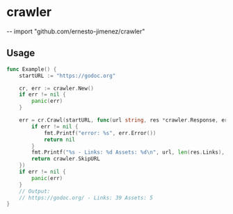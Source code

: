 # crawler
--
    import "github.com/ernesto-jimenez/crawler"


## Usage

[embedmd]:# (example_crawler_test.go /func Example/ $)
```go
func Example() {
	startURL := "https://godoc.org"

	cr, err := crawler.New()
	if err != nil {
		panic(err)
	}

	err = cr.Crawl(startURL, func(url string, res *crawler.Response, err error) error {
		if err != nil {
			fmt.Printf("error: %s", err.Error())
			return nil
		}
		fmt.Printf("%s - Links: %d Assets: %d\n", url, len(res.Links), len(res.Assets))
		return crawler.SkipURL
	})
	if err != nil {
		panic(err)
	}
	// Output:
	// https://godoc.org/ - Links: 39 Assets: 5
}
```
